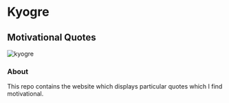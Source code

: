 # Kyogre
## Motivational Quotes

![kyogre](https://vignette.wikia.nocookie.net/omniversal-battlefield/images/1/1f/382.png/revision/latest?cb=20170430033800)

### About

This repo contains the website which displays particular quotes which I find motivational.